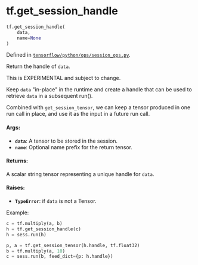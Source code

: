 <div itemscope itemtype="http://developers.google.com/ReferenceObject">
<meta itemprop="name" content="tf.get_session_handle" />
<meta itemprop="path" content="Stable" />
</div>

# tf.get_session_handle

``` python
tf.get_session_handle(
    data,
    name=None
)
```



Defined in [`tensorflow/python/ops/session_ops.py`](https://www.tensorflow.org/code/tensorflow/python/ops/session_ops.py).

Return the handle of `data`.

This is EXPERIMENTAL and subject to change.

Keep `data` "in-place" in the runtime and create a handle that can be
used to retrieve `data` in a subsequent run().

Combined with `get_session_tensor`, we can keep a tensor produced in
one run call in place, and use it as the input in a future run call.

#### Args:

* <b>`data`</b>: A tensor to be stored in the session.
* <b>`name`</b>: Optional name prefix for the return tensor.


#### Returns:

A scalar string tensor representing a unique handle for `data`.


#### Raises:

* <b>`TypeError`</b>: if `data` is not a Tensor.

Example:

```python
c = tf.multiply(a, b)
h = tf.get_session_handle(c)
h = sess.run(h)

p, a = tf.get_session_tensor(h.handle, tf.float32)
b = tf.multiply(a, 10)
c = sess.run(b, feed_dict={p: h.handle})
```